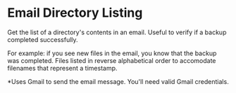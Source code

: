 # Email Directory Listing
Get the list of a directory's contents in an email.
Useful to verify if a backup completed successfully.

For example: if you see new files in the email, you know that
the backup was completed. Files listed in reverse alphabetical order
to accomodate filenames that represent a timestamp.

*Uses Gmail to send the email message. You'll need valid Gmail credentials.
